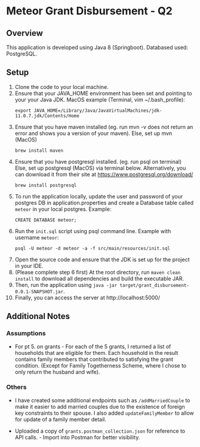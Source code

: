 # Meteor Grant Disbursement - Q2

## Overview 
This application is developed using Java 8 (Springboot). Databased used: PostgreSQL.

## Setup
1. Clone the code to your local machine.
2. Ensure that your JAVA_HOME environment has been set and pointing to your your Java JDK. 
  MacOS example (Terminal, vim ~/.bash_profile): 
    ```
    export JAVA_HOME=/Library/Java/JavaVirtualMachines/jdk-11.0.7.jdk/Contents/Home
    ```
3. Ensure that you have maven installed (eg. run mvn -v does not return an error and shows you a version of your maven). 
   Else, set up mvn (MacOS)
   ```
   brew install maven
   ```
4. Ensure that you have postgresql installed. (eg. run psql on terminal)
    Else, set up postgresql (MacOS) via terminal below. Alternatively, you can download it from their site at https://www.postgresql.org/download/
    ```
    brew install postgresql
    ```
5. To run the application locally, update the user and password of your postgres DB in application.properties and create a Database table called `meteor` in your local postgres. 
    Example: 
    ```
    CREATE DATABASE meteor;
    ```
6. Run the `init.sql` script using psql command line. 
    Example with username `meteor`:
    ```
    psql -U meteor -d meteor -a -f src/main/resources/init.sql
    ```
7. Open the source code and ensure that the JDK is set up for the project in your IDE.
8. (Please complete step 6 first) At the root directory, run `maven clean install` to download all dependencies and build the executable JAR.   
9. Then, run the application using `java -jar target/grant_disbursement-0.0.1-SNAPSHOT.jar`.
10. Finally, you can access the server at http://localhost:5000/ 

## Additional Notes
### Assumptions
* For pt 5. on grants - For each of the 5 grants, I returned a list of households that are eligible for 
them. Each household in the result contains family members that contributed to satisfying the grant condition.
(Except for Family Togetherness Scheme, where I chose to only return the husband and wife). 

### Others
* I have created some additional endpoints such as `/addMarriedCouple` to make it easier to add married couples due
to the existence of foreign key constraints to their spouse. I also added `updateFamilyMember` to allow 
for update of a family member detail.

* Uploaded a copy of `grants.postman_collection.json` for reference to API calls. - Import into Postman for better visibility.